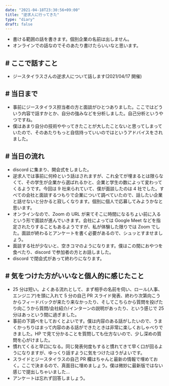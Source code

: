 ```yaml
---
date: "2021-04-18T23:30:56+09:00"
title: "逆求人に行ってきた"
type: "diary"
draft: false
---
```


- 書ける範囲の話を書きます。個別企業の名前は出しません。
- オンラインでの話なのでそのあたり書けたらいいなと思います。

## # ここで話すこと

- ジースタイラスさんの逆求人について話します(2021/04/17 開催)

## # 当日まで

- 事前にジースタイラス担当者の方と面談がひとつありました。ここではどういう内容で話すかとか、自分の強みなどを分析しました。自己分析というやつですね。
- 僕はあまり自分の技術ややってきたことが大したことないと思ってしまっていたので、そのあたりもっと自信持っていいのではというアドバイスをされました。

## # 当日の流れ

- discord に集まり、開会式をしました。
- 逆求人では事前に何枠という話はされますが、これ全てが埋まるとは限らなくて、その学生が企業から選ばれるかと、企業と学生の数によって変わってくるようです。今回は 9 社来られていて、僕が面談したのは 4 社でした。すべての会社と面談するつもりで企業について調べていたので、話したい企業と話せないと分かると寂しくなります。個別に個人で応募してみようかなと思います。
- オンラインなので、Zoom の URL が来てそこに時間になるちょい前に入るという形で面談が進んでいきます。会社によっては Google Meet などを指定されたりすることもあるようですが、私が体験した限りでは Zoom でした。面談が終わるとアンケートを書く必要があるので、シュッとすませましょう。
- 面談する社が少ないと、空きコマのようになります。僕はこの間におやつを食べたり、discord で参加者の方とお話しました。
- discord で閉会式があって終わりになります。

## # 気をつけた方がいいなと個人的に感じたこと

- 25 分は短い。よくある流れとして、まず相手の名前を伺い、ロール(人事、エンジニア)を頭に入れて 5 分の自己 PR スライド発表、終わり次第向こうからフィードバックが来たり来なかったり、そしてこちらから質問を投げたり向こうから質問/会社紹介/インターンの説明があったり、という感じで 25 分はあっという間に過ぎました。
- 事前の下調べをしておくとよいです。僕は内容のある話がしたいので、うまくかっちりはまって内容のある話ができたときは非常に楽しくおしゃべりできました。HP で見て分かることを質問しても仕方ないので、少し深めの質問を心がけました。
- 慣れてくると早口になる。同じ発表何度もすると慣れてきて早く口が回るようになりますが、ゆっくり話すように気をつけたほうがよいです。
- スライドとジースタイラスの自己 PR 欄はちゃんと最新の情報で埋めておく。ここで決まるので、真面目に埋めましょう。僕は微妙に最新版ではない感じで提出しちゃいました...
- アンケートは忘れず回答しましょう。
